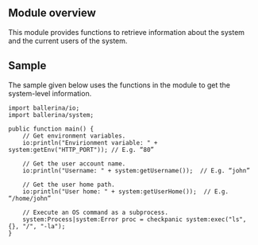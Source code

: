 ## Module overview

This module provides functions to retrieve information about the system and the current users of the system.

## Sample

The sample given below uses the functions in the module to get the system-level information.

```ballerina
import ballerina/io;
import ballerina/system;

public function main() {
    // Get environment variables.
    io:println("Envirionment variable: " + system:getEnv("HTTP_PORT")); // E.g. “80”

    // Get the user account name.
    io:println("Username: " + system:getUsername());  // E.g. “john”

    // Get the user home path.
    io:println("User home: " + system:getUserHome());  // E.g. “/home/john”

    // Execute an OS command as a subprocess.
    system:Process|system:Error proc = checkpanic system:exec("ls", {}, "/", "-la");
}
```
